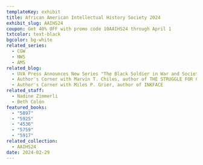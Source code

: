 ```yaml
---
templateKey: exhibit
title: African American Intellectual History Society 2024
exhibit_slug: AAIHS24
coupon: Get 40% OFF with promo code 10AAIHS24 through April 1
txtcolor: text-black
bgcolor: bg-white
related_series:
  - CGW
  - NWS
  - AMS
related_blog:
  - UVA Press Announces New Series "The Black Soldier in War and Society"
  - Author's Corner with Marvin T. Chiles, author of THE STRUGGLE FOR CHANGE
  - Author's Corner with Miles P. Grier, author of INKFACE
related_staff:
  - Nadine Zimmerli
  - Beth Colón
featured_books:
  - "5897"
  - "5925"
  - "4536"
  - "5759"
  - "5917"
related_collection:
  - AAIHS24
date: 2024-02-29
---
```

